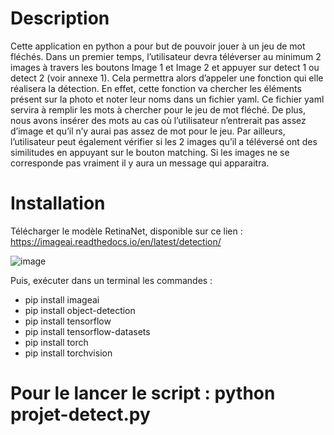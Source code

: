 # Description

Cette application en python a pour but de pouvoir jouer à un jeu de mot fléchés.
Dans un premier temps, l’utilisateur devra téléverser au minimum 2 images à travers les
boutons Image 1 et Image 2 et appuyer sur detect 1 ou detect 2 (voir annexe 1).
Cela permettra alors d’appeler une fonction qui elle réalisera la détection. En effet, cette fonction va chercher les éléments présent sur la photo et noter leur noms dans un fichier yaml.
Ce fichier yaml servira à remplir les mots à chercher pour le jeu de mot fléché.
De plus, nous avons insérer des mots au cas où l’utilisateur n’entrerait pas assez d’image et qu’il n’y aurai pas assez de mot pour le jeu.
Par ailleurs, l’utilisateur peut également vérifier si les 2 images qu’il a téléversé ont des similitudes en appuyant sur le bouton matching.
Si les images ne se corresponde pas vraiment il y aura un message qui apparaitra.

# Installation
Télécharger le modèle RetinaNet, disponible sur ce lien :  https://imageai.readthedocs.io/en/latest/detection/ 

![image](https://github.com/sd-projet/Detect-Image/assets/99795261/f9b08846-707f-4f20-b722-6a472b2de78e)

Puis, exécuter dans un terminal les commandes : 
- pip install imageai
- pip install object-detection
- pip install tensorflow
- pip install tensorflow-datasets
- pip install torch
- pip install torchvision
# Pour le lancer le script : python projet-detect.py
